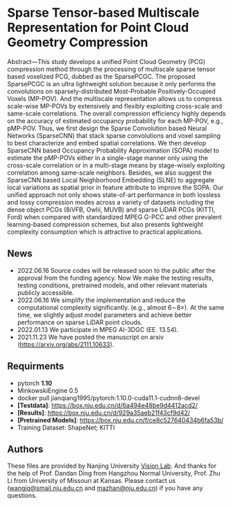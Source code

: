 # Sparse Tensor-based Multiscale Representation for Point Cloud Geometry Compression

Abstract—This study develops a unified Point Cloud Geometry (PCG) compression method through the processing of multiscale sparse tensor based voxelized PCG, dubbed as the SparsePCGC. The proposed SparsePCGC is an ultra lightweight solution because it only performs the convolutions on sparsely-distributed Most-Probable Positively-Occupied Voxels (MP-POV). And the multiscale representation allows us to compress scale-wise MP-POVs by extensively and flexibly exploiting cross-scale and same-scale
correlations. The overall compression efficiency highly depends on the accuracy of estimated occupancy probability for each MP-POV, e.g., pMP-POV. Thus, we first design the Sparse Convolution based Neural Networks (SparseCNN) that stack sparse convolutions and voxel sampling to best characterize and embed spatial correlations. We then develop SparseCNN based Occupancy Probability Approximation (SOPA) model to estimate the pMP-POVs either in a single-stage manner only using the cross-scale correlation or in a multi-stage means by stage-wisely exploiting correlation among same-scale neighbors. Besides, we also suggest the SparseCNN based Local Neighborhood Embedding (SLNE) to aggregate local variations as spatial prior in feature attribute to improve the SOPA. Our unified approach not only shows state-of-art performance in both lossless and lossy compression modes across a variety of datasets including the dense object PCGs (8iVFB, Owlii, MUVB) and sparse LiDAR PCGs (KITTI, Ford) when compared with standardized MPEG G-PCC and other prevalent learning-based compression schemes, but also presents lightweight complexity consumption which is attractive to practical applications.


## News
- 2022.06.16 Source codes will be released soon to the public after the approval from the funding agency. Now We make the testing results, testing conditions, pretrained models, and other relevant materials publicly accessible.
- 2022.06.16 We simplify the implementation and reduce the computational complexity significantly. (e.g., almost 6∼8×). At the same time, we slightly adjust model parameters and achieve better performance on sparse LiDAR point clouds.
- 2022.01.13 We participate in MPEG AI-3DGC (EE. 13.54). 
- 2021.11.23 We have posted the manuscript on arxiv (https://arxiv.org/abs/2111.10633).


## Requirments
- pytorch **1.10**
- MinkowskiEngine 0.5 
- docker pull jianqiang1995/pytorch:1.10.0-cuda11.1-cudnn8-devel
- **[Testdata]**: https://box.nju.edu.cn/d/6a494e48be9d4412acd2/
- **[Results]**: https://box.nju.edu.cn/d/929a35aeb21f43cf9d42/
- **[Pretrained Models]**: https://box.nju.edu.cn/f/ce8c527640434b6fa53b/
- Training Dataset: ShapeNet; KITTI



## Authors
These files are provided by Nanjing University  [Vision Lab](https://vision.nju.edu.cn/). And thanks for the help of Prof. Dandan Ding from Hangzhou Normal University, Prof. Zhu Li from University of Missouri at Kansas. Please contact us (wangjq@smail.nju.edu.cn and mazhan@nju.edu.cn) if you have any questions.

